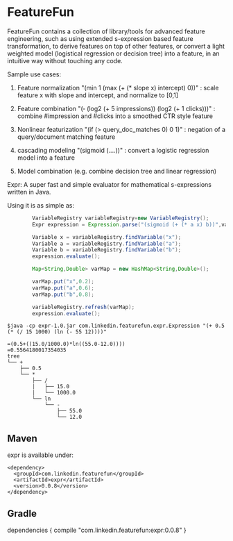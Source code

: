 FeatureFun
======

FeatureFun contains a collection of library/tools for advanced feature engineering, such as using extended s-expression
based feature transformation, to derive features on top of other features, or convert a light weighted model (logistical
regression or decision tree) into a feature, in an intuitive way without touching any code.

Sample use cases:

1. Feature normalization
    "(min 1 (max (+ (* slope x) intercept) 0))" : scale feature x with slope and intercept, and normalize to [0,1]

2. Feature combination
   "(‐ (log2 (+ 5 impressions)) (log2 (+ 1 clicks)))" : combine #impression and #clicks into a smoothed CTR style feature

3. Nonlinear featurization
   "(if (> query_doc_matches 0) 0 1)" : negation of a query/document matching feature

4. cascading modeling
   "(sigmoid (....))"  : convert a logistic regression model into a feature

5. Model combination (e.g. combine decision tree and linear regression)


Expr: A super fast and simple evaluator for mathematical s-expressions written in Java.

Using it is as simple as:

```java
        VariableRegistry variableRegistry=new VariableRegistry();
        Expr expression = Expression.parse("(sigmoid (+ (* a x) b))",variableRegistry);

        Variable x = variableRegistry.findVariable("x");
        Variable a = variableRegistry.findVariable("a");
        Variable b = variableRegistry.findVariable("b");
        expression.evaluate();

        Map<String,Double> varMap = new HashMap<String,Double>();

        varMap.put("x",0.2);
        varMap.put("a",0.6);
        varMap.put("b",0.8);

        variableRegistry.refresh(varMap);
        expression.evaluate();
```

```command line
$java -cp expr-1.0.jar com.linkedin.featurefun.expr.Expression "(+ 0.5 (* (/ 15 1000) (ln (- 55 12))))"

=(0.5+((15.0/1000.0)*ln((55.0-12.0))))
=0.5564180017354035
tree
└── +
    ├── 0.5
    └── *
        ├── /
        |   ├── 15.0
        |   └── 1000.0
        └── ln
            └── -
                ├── 55.0
                └── 12.0

```


## Maven

expr is available under:

    <dependency>
      <groupId>com.linkedin.featurefun</groupId>
      <artifactId>expr</artifactId>
      <version>0.0.8</version>
    </dependency>

## Gradle

  dependencies {
    compile "com.linkedin.featurefun:expr:0.0.8"
  }